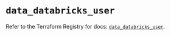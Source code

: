 # `data_databricks_user`

Refer to the Terraform Registry for docs: [`data_databricks_user`](https://registry.terraform.io/providers/databricks/databricks/1.46.0/docs/data-sources/user).
